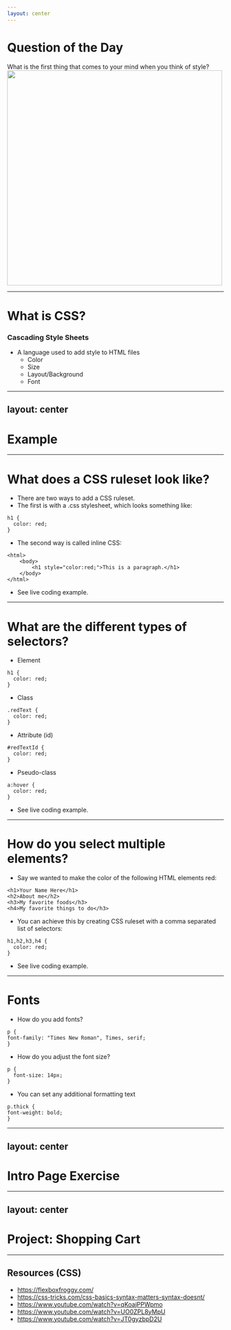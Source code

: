 ```yaml
---
layout: center
---
```


# Question of the Day

What is the first thing that comes to your mind when you think of style?
<img src="https://c8.alamy.com/comp/E1YGC8/style-word-written-on-white-board-E1YGC8.jpg" style="width:500px;" />

---

# What is CSS?

### Cascading Style Sheets

- A language used to add style to HTML files
  - Color
  - Size
  - Layout/Background
  - Font

---

## layout: center

# Example

---

# What does a CSS ruleset look like?

- There are two ways to add a CSS ruleset.
- The first is with a .css stylesheet, which looks something like:

```
h1 {
  color: red;
}
```

- The second way is called inline CSS:

```
<html>
    <body>
        <h1 style="color:red;">This is a paragraph.</h1>
    </body>
</html>
```

- See live coding example.

---

# What are the different types of selectors?

- Element

```
h1 {
  color: red;
}
```

- Class

```
.redText {
  color: red;
}
```

- Attribute (id)

```
#redTextId {
  color: red;
}
```

- Pseudo-class

```
a:hover {
  color: red;
}
```

- See live coding example.

---

# How do you select multiple elements?

- Say we wanted to make the color of the following HTML elements red:

```
<h1>Your Name Here</h1>
<h2>About me</h2>
<h3>My favorite foods</h3>
<h4>My favorite things to do</h3>
```

- You can achieve this by creating CSS ruleset with a comma separated list of selectors:

```
h1,h2,h3,h4 {
  color: red;
}
```

- See live coding example.

---

# Fonts

- How do you add fonts?

```
p {
font-family: "Times New Roman", Times, serif;
}
```

- How do you adjust the font size?

```
p {
  font-size: 14px;
}
```

- You can set any additional formatting text

```
p.thick {
font-weight: bold;
}
```

---

## layout: center

# Intro Page Exercise

---

## layout: center

# Project: Shopping Cart

---

## Resources (CSS)

- https://flexboxfroggy.com/
- https://css-tricks.com/css-basics-syntax-matters-syntax-doesnt/
- https://www.youtube.com/watch?v=qKoajPPWpmo
- https://www.youtube.com/watch?v=UO0ZPL8yMpU
- https://www.youtube.com/watch?v=JT0gyzbpD2U
